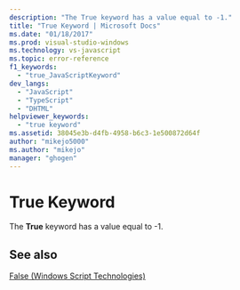 ```yaml
---
description: "The True keyword has a value equal to -1."
title: "True Keyword | Microsoft Docs"
ms.date: "01/18/2017"
ms.prod: visual-studio-windows
ms.technology: vs-javascript
ms.topic: error-reference
f1_keywords: 
  - "true_JavaScriptKeyword"
dev_langs: 
  - "JavaScript"
  - "TypeScript"
  - "DHTML"
helpviewer_keywords: 
  - "true keyword"
ms.assetid: 38045e3b-d4fb-4958-b6c3-1e500872d64f
author: "mikejo5000"
ms.author: "mikejo"
manager: "ghogen"
---
```

# True Keyword
The **True** keyword has a value equal to -1.  
  
## See also  
 [False (Windows Script Technologies)](../../javascript/misc/false-windows-script-technologies.md)
